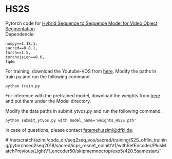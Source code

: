 # HS2S
Pytorch code for [Hybrid Sequence to Sequence Model for Video Object Segmentation]() <br />
Dependencie:
```
numpy==1.18.1,
sacred==0.8.1,
torch==1.5,
torchvision==0.6,
tqdm
```
For training, download the Youtube-VOS from [here](https://competitions.codalab.org/competitions/19544#participate-get_data).
Modify the paths in train.py and run the following command.
```
python train.py
```
For inference with the pretrained model, download the weights from [here]() and put them under the Model directory.

Modify the data paths in submit_ytvos.py and run the following command.

```
python submit_ytvos.py with model_name='weights_HS2S.pth'
```
In case of questions, please contact fatemeh.azimi@dfki.de.


#'/netscratch/azimi/code_dir/seq2seq_vos/sacred/training/S2S_offlin_training/pytorchseq2seq2018/sacred/icpr_resnet_noInit/V1/withRefEncoder/PlusMatchPrevious/LightV1_encoder50/skipmemnocrop/exp5/420.5samestart/'
